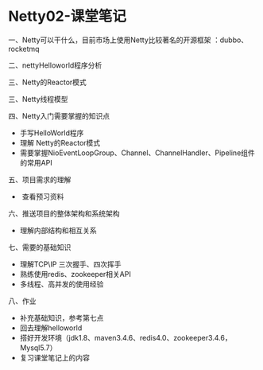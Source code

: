 # Netty02-课堂笔记

一、Netty可以干什么，目前市场上使用Netty比较著名的开源框架 ：dubbo、rocketmq

二、nettyHelloworld程序分析

三、Netty的Reactor模式

三、Netty线程模型

四、Netty入门需要掌握的知识点

- 手写HelloWorld程序
-  理解 Netty的Reactor模式
-  需要掌握NioEventLoopGroup、Channel、ChannelHandler、Pipeline组件的常用API

五、项目需求的理解

- ​    查看预习资料

六、推送项目的整体架构和系统架构

- 理解内部结构和相互关系

七、需要的基础知识

-    理解TCP\IP 三次握手、四次挥手
-    熟练使用redis、zookeeper相关API
-   多线程、高并发的使用经验   

八、作业

-    补充基础知识，参考第七点
-    回去理解helloworld
-    搭好开发环境（jdk1.8、maven3.4.6、redis4.0、zookeeper3.4.6，Mysql5.7）
-    复习课堂笔记上的内容



